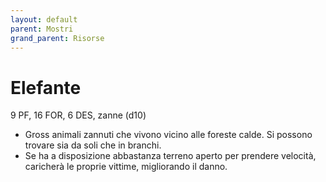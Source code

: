 ```yaml
---
layout: default
parent: Mostri
grand_parent: Risorse
---
```


# Elefante

9 PF, 16 FOR, 6 DES, zanne (d10)

- Gross animali zannuti che vivono vicino alle foreste calde. Si possono trovare sia da soli che in branchi.
- Se ha a disposizione abbastanza terreno aperto per prendere velocità, caricherà le proprie vittime, migliorando il danno.